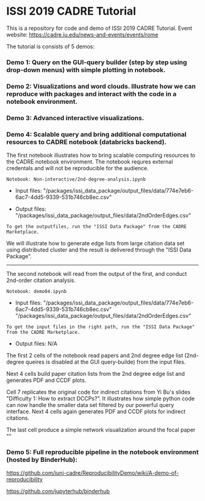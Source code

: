 # ISSI 2019 CADRE Tutorial 
This is a repository for code and demo of ISSI 2019 CADRE Tutorial. Event website:
https://cadre.iu.edu/news-and-events/events/rome

The tutorial is consists of 5 demos:

### Demo 1: Query on the GUI-query builder (step by step using drop-down menus) with simple plotting in notebook.

### Demo 2: Visualizations and word clouds. Illustrate how we can reproduce with packages and interact with the code in a notebook environment.

### Demo 3: Advanced interactive visualizations.

### Demo 4: Scalable query and bring additional computational resources to CADRE notebook (databricks backend).
The first notebook illustrates how to bring scalable computing resources to the CADRE notebook environment. The notebook requres external credentals and will not be reproducible for the audience. 
```
Notebook: Non-interactive/2nd-degree-analysis.ipynb
```

* Input files: "/packages/issi_data_package/output_files/data/774e7eb6-6ac7-4dd5-9339-531b746cb8ec.csv"

* Output files: "/packages/issi_data_package/output_files/data/2ndOrderEdges.csv" 
```
To get the outputfiles, run the "ISSI Data Package" from the CADRE Marketplace.
```
We will illustrate how to generate edge lists from large citation data set using distributed cluster and the result is delivered through the "ISSI Data Package".

***
The second notebook will read from the output of the first, and conduct 2nd-order citation analysis.
```
Notebook: demo04.ipynb 
```
* Input files: "/packages/issi_data_package/output_files/data/774e7eb6-6ac7-4dd5-9339-531b746cb8ec.csv"
"/packages/issi_data_package/output_files/data/2ndOrderEdges.csv"
```
To get the input files in the right path, run the "ISSI Data Package" from the CADRE Marketplace.
```
* Output files: N/A

The first 2 cells of the notebook read papers and 2nd degree edge list (2nd-degree queires is disabled at the GUI query-builde) from the input files.

Next 4 cells build paper citation lists from the 2nd degree edge list and generates PDF and CCDF plots.

Cell 7 replicates the original code for indirect citations from Yi Bu's slides "Difficulty 1: How to extract DCCPs?". It illustrates how simple python code can now handle the smaller data set filtered by our powerful query interface. Next 4 cells again generates PDF and CCDF plots for indirect citations.

The last cell produce a simple network visualization around the focal paper ""


### Demo 5: Full reproducible pipeline in the notebook environment (hosted by BinderHub): 
https://github.com/iuni-cadre/ReproducibilityDemo/wiki/A-demo-of-reproducibility

https://github.com/jupyterhub/binderhub
